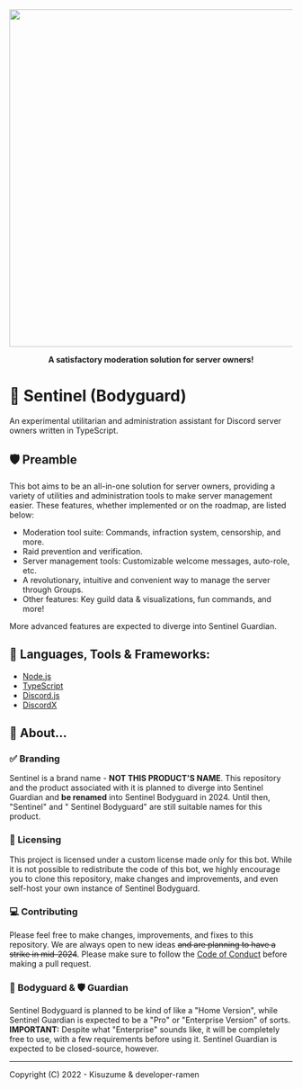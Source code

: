‌‌

<div>
  <p align="center">
      <img src="https://i.imgur.com/zUKsSHE.png" width="600"/>
  <p align="center">
    <b> A satisfactory moderation solution for server owners! </b>
  </p>
</div>

# 📖 Sentinel (Bodyguard)

An experimental utilitarian and administration assistant for Discord server
owners written in TypeScript.

## 🛡 Preamble

This bot aims to be an all-in-one solution for server owners, providing a
variety of utilities and administration tools to make server management easier.
These features, whether implemented or on the roadmap, are listed below:

-   Moderation tool suite: Commands, infraction system, censorship, and more.
-   Raid prevention and verification.
-   Server management tools: Customizable welcome messages, auto-role, etc.
-   A revolutionary, intuitive and convenient way to manage the server through
    Groups.
-   Other features: Key guild data & visualizations, fun commands, and more!

More advanced features are expected to diverge into Sentinel Guardian.

## 🔧 Languages, Tools & Frameworks:

-   [Node.js](https://nodejs.org/en/)
-   [TypeScript](https://www.typescriptlang.org/)
-   [Discord.js](https://discord.js.org/#/)
-   [DiscordX](https://discordx.js.org/)

## 🤔 About...

### ✅ Branding

Sentinel is a brand name - **NOT THIS PRODUCT'S NAME**. This repository and the
product associated with it is planned to diverge into Sentinel Guardian and **be
renamed** into Sentinel Bodyguard in 2024. Until then, "Sentinel" and " Sentinel
Bodyguard" are still suitable names for this product.

### 🪪 Licensing

This project is licensed under a custom license made only for this bot. While it
is not possible to redistribute the code of this bot, we highly encourage you to
clone this repository, make changes and improvements, and even self-host your
own instance of Sentinel Bodyguard.

### 💻 Contributing

Please feel free to make changes, improvements, and fixes to this repository. We
are always open to new ideas ~~and are planning to have a strike in mid-2024~~.
Please make sure to follow the [Code of Conduct](CODE-OF-CONDUCT.md) before
making a pull request.

### 💂 Bodyguard & 🛡 Guardian

Sentinel Bodyguard is planned to be kind of like a "Home Version", while
Sentinel Guardian is expected to be a "Pro" or "Enterprise Version" of sorts.
**IMPORTANT:** Despite what "Enterprise" sounds like, it will be completely free
to use, with a few requirements before using it. Sentinel Guardian is expected
to be closed-source, however.

---

Copyright (C) 2022 - Kisuzume & developer-ramen
